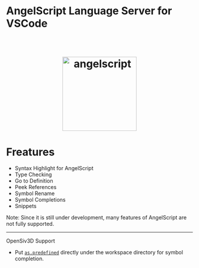 # AngelScript Language Server for VSCode

<h1 align="center">
  <br>
  <a href="https://www.angelcode.com/angelscript/"><img src="https://raw.githubusercontent.com/sashi0034/angel-lsp/main/icons/angelscript.png" alt="angelscript" width="200"></a>
  <br>
</h1>

# Freatures

- Syntax Highlight for AngelScript
- Type Checking
- Go to Definition
- Peek References
- Symbol Rename
- Symbol Completions
- Snippets

Note: Since it is still under development, many features of AngelScript are not fully supported.

---

OpenSiv3D Support
- Put [`as.predefined`](./examples/OpenSiv3D/as.predefined) directly under the workspace directory for symbol completion.
